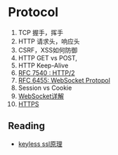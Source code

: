 # Protocol

1. TCP  握手，挥手
2. HTTP 请求头，响应头
3. CSRF，XSS如何防御
4. HTTP GET vs POST,
5. HTTP Keep-Alive
6. [RFC 7540 :  HTTP/2 ](https://tools.ietf.org/html/rfc7540)
7. [RFC 6455:  WebSocket Protopol](https://tools.ietf.org/html/rfc6455)
8. Session vs Cookie
9. [WebSocket详解](http://www.52im.net/forum.php?mod=viewthread&tid=331&ctid=15)
10. [HTTPS](./https.md)


## Reading

* [keyless ssl原理](https://andblog.cn/?p=852)
